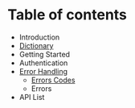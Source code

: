# Table of contents

* Introduction
* [Dictionary](untitled.md)
* Getting Started
* Authentication
* [Error Handling](untitled-1/README.md)
  * [Errors Codes](untitled-1/errors-codes.md)
  * Errors
* API List

